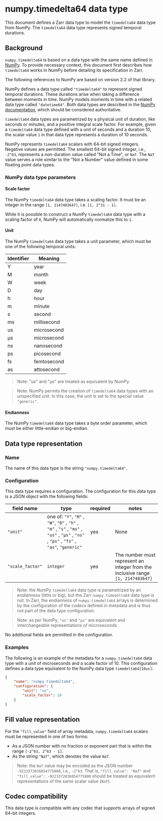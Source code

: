 # numpy.timedelta64 data type

This document defines a Zarr data type to model the `timedelta64` data type from NumPy. 
The `timedelta64` data type represents signed temporal durations.

## Background

`numpy.timedelta64` is based on a data type with the same name defined in [NumPy](https://NumPy.org/). 
To provide necessary context, this document first describes how `timedelta64` works in NumPy before 
detailing its specification in Zarr.

The following references to NumPy are based on version 2.2 of that library.

NumPy defines a data type called `"timedelta64"` to represent signed temporal durations. 
These durations arise when taking a difference between moments in time. 
NumPy models moments in time with a related data type called `"datetime64"`. 
Both data types are described in the [NumPy documentation](https://NumPy.org/doc/stable/reference/arrays.datetime.html), 
which should be considered authoritative.

`timedelta64` data types are parametrized by a physical unit of duration, like seconds or minutes, 
and a positive integral scale factor. For example, given a `timedelta64` data type defined with a 
unit of seconds and a duration 10, the scalar value `1` in that data type represents a duration of 
10 seconds.   

NumPy represents `timedelta64` scalars with 64-bit signed integers. Negative values are permitted. 
The smallest 64-bit signed integer, i.e., `-2^63`, represents a non-duration value called 
"Not a Time", or `NaT`. The `NaT` value serves a role similar to the "Not a Number" value defined in
some floating point data types. 

### NumPy data type parameters

#### Scale factor
The NumPy `timedelta64` data type takes a scaling factor. It must be an integer in the range 
`[1, 2147483647]`, i.e. `[1, 2^31 - 1]`.

While it is possible to construct a NumPy `timedelta64` data type with a scaling factor of `0`, 
NumPy will automatically normalize this to `1`.

#### Unit
The NumPy `timedelta64` data type takes a unit parameter, which must be one of the following 
temporal units:

| Identifier | Meaning     |
|------------|----------|
| Y        | year   |
| M        | month   |
| W       | week     |
| D        | day      |
| h       | hour     |
| m      | minute    |
| s       | second     |
| ms       | millisecond     |
| us       | microsecond     |
| μs       | microsecond     |
| ns       | nanosecond      |
| ps       | picosecond      |
| fs       | femtosecond     |
| as       | attosecond     |

> Note: "us" and "μs" are treated as equivalent by NumPy.

> Note: NumPy permits the creation of `timedelta64` data types with an unspecified unit. In this 
case, the unit is set to the special value `"generic"`.

#### Endianness

The NumPy `timedelta64` data type takes a byte order parameter, which must be either little-endian 
or big-endian. 

## Data type representation

### Name

The name of this data type is the string `"numpy.timedelta64"`.

### Configuration

This data type requires a configuration. The configuration for this data type is a JSON object with 
the following fields:

| field name | type | required | notes |
|------------|----------|---|---|
| `"unit"` | one of: `"Y"`, `"M"` , `"W"`, `"D"` , `"h"` , `"m"` , `"s"` , `"ms"` , `"us"` , `"μs"` , `"ns"` , `"ps"` , `"fs"` , `"as"`, `"generic"` | yes | None |
| `"scale_factor"` | `integer` | yes | The number must represent an integer from the inclusive range `[1, 2147483647]` |

> Note: the NumPy `timedelta64` data type is parametrized by an endianness (little or big), but the 
Zarr `numpy.timedelta64` data type is not. In Zarr, the endianness of `numpy.timedelta64` arrays is determined 
by the configuration of the codecs defined in metadata and is thus not part of the data type configuration.

> Note: as per NumPy, `"us"` and `"μs"` are equivalent and interchangeable representations of 
microseconds.

No additional fields are permitted in the configuration.

### Examples
The following is an example of the metadata for a `numpy.timedelta64` data type with a unit of 
microseconds and a scale factor of 10. This configuration defines a data type equivalent to the 
NumPy data type `timedelta64[10us]`:

```json
{
    "name": "numpy.timedelta64",
    "configuration": {
        "unit": "us",
        "scale_factor": 10
    }
}
```

## Fill value representation

For the `"fill_value"` field of array metadata, `numpy.timedelta64` scalars must be represented in one of 
two forms:
- As a JSON number with no fraction or exponent part that is within the range `[-2^63, 2^63 - 1]`. 
- As the string `"NaT"`, which denotes the value `NaT`. 

> Note: the `NaT` value may be encoded as the JSON number `-9223372036854775808`, i.e., 
`-2^63`. That is, `"fill_value": "NaT"` and `"fill_value": -9223372036854775808` should be treated 
as equivalent representations of the same scalar value (`NaT`). 

## Codec compatibility

This data type is compatible with any codec that supports arrays of signed 64-bit integers.

